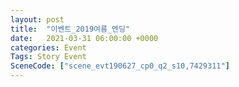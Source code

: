 ```yaml
---
layout: post
title:  "이벤트_2019여름_엔딩"
date:   2021-03-31 06:00:00 +0000
categories: Event
Tags: Story Event
SceneCode: ["scene_evt190627_cp0_q2_s10,7429311"]
---
```

